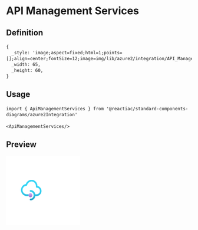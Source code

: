 # API Management Services

## Definition

```
{
  _style: 'image;aspect=fixed;html=1;points=[];align=center;fontSize=12;image=img/lib/azure2/integration/API_Management_Services.svg;strokeColor=none;',
  _width: 65,
  _height: 60,
}
```

## Usage

```
import { ApiManagementServices } from '@reactiac/standard-components-diagrams/azure2Integration'

<ApiManagementServices/>
```

## Preview

<img src="./api-management-services.png" width="200"/>
